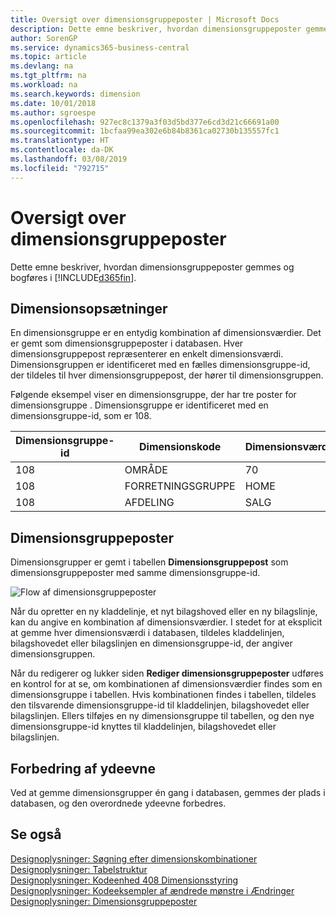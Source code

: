 ```yaml
---
title: Oversigt over dimensionsgruppeposter | Microsoft Docs
description: Dette emne beskriver, hvordan dimensionsgruppeposter gemmes og bogføres i Dynamics 365.
author: SorenGP
ms.service: dynamics365-business-central
ms.topic: article
ms.devlang: na
ms.tgt_pltfrm: na
ms.workload: na
ms.search.keywords: dimension
ms.date: 10/01/2018
ms.author: sgroespe
ms.openlocfilehash: 927ec8c1379a3f03d5bd377e6cd3d21c66691a00
ms.sourcegitcommit: 1bcfaa99ea302e6b84b8361ca02730b135557fc1
ms.translationtype: HT
ms.contentlocale: da-DK
ms.lasthandoff: 03/08/2019
ms.locfileid: "792715"
---
```

# <a name="dimension-set-entries-overview"></a>Oversigt over dimensionsgruppeposter
Dette emne beskriver, hvordan dimensionsgruppeposter gemmes og bogføres i [!INCLUDE[d365fin](includes/d365fin_md.md)].  

## <a name="dimension-sets"></a>Dimensionsopsætninger  
En dimensionsgruppe er en entydig kombination af dimensionsværdier. Det er gemt som dimensionsgruppeposter i databasen. Hver dimensionsgruppepost repræsenterer en enkelt dimensionsværdi. Dimensionsgruppen er identificeret med en fælles dimensionsgruppe-id, der tildeles til hver dimensionsgruppepost, der hører til dimensionsgruppen.  

Følgende eksempel viser en dimensionsgruppe, der har tre poster for dimensionsgruppe . Dimensionsgruppe er identificeret med en dimensionsgruppe-id, som er 108.  

|Dimensionsgruppe-id|Dimensionskode|Dimensionsværdikode|Dimensionsværdinavn|  
|----------------------|--------------------|--------------------------|--------------------------|  
|108|OMRÅDE|70|Nordamerika|  
|108|FORRETNINGSGRUPPE|HOME|Start|  
|108|AFDELING|SALG|Salg|  

## <a name="dimension-set-entries"></a>Dimensionsgruppeposter  
Dimensionsgrupper er gemt i tabellen **Dimensionsgruppepost** som dimensionsgruppeposter med samme dimensionsgruppe-id.  

![Flow af dimensionsgruppeposter](media/dimensionentrynav7.png "Flow af dimensionsgruppeposter")  

Når du opretter en ny kladdelinje, et nyt bilagshoved eller en ny bilagslinje, kan du angive en kombination af dimensionsværdier. I stedet for at eksplicit at gemme hver dimensionsværdi i databasen, tildeles kladdelinjen, bilagshovedet eller bilagslinjen en dimensionsgruppe-id, der angiver dimensionsgruppen.  

Når du redigerer og lukker siden **Rediger dimensionsgruppeposter** udføres en kontrol for at se, om kombinationen af dimensionsværdier findes som en dimensionsgruppe i tabellen. Hvis kombinationen findes i tabellen, tildeles den tilsvarende dimensionsgruppe-id til kladdelinjen, bilagshovedet eller bilagslinjen. Ellers tilføjes en ny dimensionsgruppe til tabellen, og den nye dimensionsgruppe-id knyttes til kladdelinjen, bilagshovedet eller bilagslinjen.  

## <a name="performance-improvement"></a>Forbedring af ydeevne  
Ved at gemme dimensionsgrupper én gang i databasen, gemmes der plads i databasen, og den overordnede ydeevne forbedres.  

## <a name="see-also"></a>Se også  
[Designoplysninger: Søgning efter dimensionskombinationer](design-details-searching-for-dimension-combinations.md)   
[Designoplysninger: Tabelstruktur](design-details-table-structure.md)   
[Designoplysninger: Kodeenhed 408 Dimensionsstyring](design-details-codeunit-408-dimension-management.md)   
[Designoplysninger: Kodeeksempler af ændrede mønstre i Ændringer](design-details-code-examples-of-changed-patterns-in-modifications.md)   
[Designoplysninger: Dimensionsgruppeposter](design-details-dimension-set-entries.md)   
